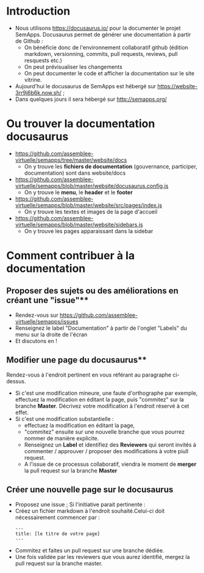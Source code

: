 # Introduction 
- Nous utilisons https://docusaurus.io/ pour la documenter le projet SemApps. Docusaurus permet de générer une documentation à partir de Github : 
    - On bénéficie donc de l'environnement collaboratif github (édition markdown, versionning, commits, pull requests, reviews, pull resquests etc.)
    - On peut prévisualiser les changements
    - On peut documenter le code et afficher la documentation sur le site vitrine.
- Aujourd'hui le docusaurus de SemApps est hébergé sur https://website-3rr9j6b6k.now.sh/ ; 
- Dans quelques jours il sera hébergé sur http://semapps.org/

# Ou trouver la documentation docusaurus
- https://github.com/assemblee-virtuelle/semapps/tree/master/website/docs
  - On y trouve les **fichiers de documentation** (gouvernance, participer, documentation) sont dans website/docs 
- https://github.com/assemblee-virtuelle/semapps/blob/master/website/docusaurus.config.js
  - On y trouve le **menu**, le **header** et le **footer**
- https://github.com/assemblee-virtuelle/semapps/blob/master/website/src/pages/index.js
  - On y trouve les textes et images de la page d'accueil
- https://github.com/assemblee-virtuelle/semapps/blob/master/website/sidebars.js
  - On y trouve les pages apparaissant dans la sidebar
  
# Comment contribuer à la documentation

## Proposer des sujets ou des améliorations en créant une "issue"**
- Rendez-vous sur https://github.com/assemblee-virtuelle/semapps/issues
- Renseignez le label "Documentation" à partir de l'onglet "Labels" du menu sur la droite de l'écran
- Et discutons en !

## Modifier une page du docusaurus**
Rendez-vous à l'endroit pertinent en vous référant au paragraphe ci-dessus. 
- Si c'est une modification mineure, une faute d'orthographe par exemple, effectuez la modification en éditant la page, puis "commitez" sur la branche __Master__. Décrivez votre modification à l'endroit réservé à cet effet. 
- Si c'est une modification substantielle : 
  - effectuez la modification en éditant la page, 
  - "commitez" ensuite sur une nouvelle branche que vous pourrez nommer de manière explicite.
  - Renseignez un __Label__ et identifiez des __Reviewers__ qui seront invités à commenter / approuver / proposer des modifications à votre piull request. 
  - A l'issue de ce processus collaboratif, viendra le moment de __merger__ la pull request sur la branche __Master__

## Créer une nouvelle page sur le docusaurus
- Proposez une issue ; Si l'initiative parait pertinente : 
- Créez un fichier markdown à l'endroit souhaité.Celui-ci doit nécessairement commencer par :
  ```
  ---
  title: [le titre de votre page]
  ---
  ```
- Commitez et faites un pull request sur une branche dédiée. 
- Une fois validée par les reviewers que vous aurez identifié, mergez la pull request sur la branche master. 
